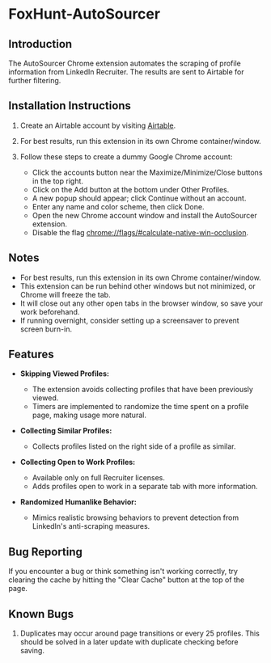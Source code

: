 # FoxHunt-AutoSourcer

## Introduction

The AutoSourcer Chrome extension automates the scraping of profile information from LinkedIn Recruiter. The results are sent to Airtable for further filtering.

## Installation Instructions

1. Create an Airtable account by visiting [Airtable](https://airtable.com/account).
2. For best results, run this extension in its own Chrome container/window.
3. Follow these steps to create a dummy Google Chrome account:

   - Click the accounts button near the Maximize/Minimize/Close buttons in the top right.
   - Click on the Add button at the bottom under Other Profiles.
   - A new popup should appear; click Continue without an account.
   - Enter any name and color scheme, then click Done.
   - Open the new Chrome account window and install the AutoSourcer extension.
   - Disable the flag [chrome://flags/#calculate-native-win-occlusion](chrome://flags/#calculate-native-win-occlusion).

## Notes

- For best results, run this extension in its own Chrome container/window.
- This extension can be run behind other windows but not minimized, or Chrome will freeze the tab.
- It will close out any other open tabs in the browser window, so save your work beforehand.
- If running overnight, consider setting up a screensaver to prevent screen burn-in.

## Features

- **Skipping Viewed Profiles:**
  - The extension avoids collecting profiles that have been previously viewed.
  - Timers are implemented to randomize the time spent on a profile page, making usage more natural.

- **Collecting Similar Profiles:**
  - Collects profiles listed on the right side of a profile as similar.

- **Collecting Open to Work Profiles:**
  - Available only on full Recruiter licenses.
  - Adds profiles open to work in a separate tab with more information.

- **Randomized Humanlike Behavior:**
  - Mimics realistic browsing behaviors to prevent detection from LinkedIn's anti-scraping measures.


## Bug Reporting

If you encounter a bug or think something isn't working correctly, try clearing the cache by hitting the "Clear Cache" button at the top of the page.

## Known Bugs

1. Duplicates may occur around page transitions or every 25 profiles. This should be solved in a later update with duplicate checking before saving.

